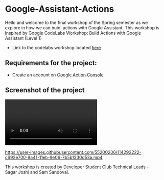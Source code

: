 # Google-Assistant-Actions

Hello and welcome to the final workshop of the Spring semester as we explore in how we can buidl actions with Google Assistant. This workshop is inspired by Google CodeLabs Workshop: Build Actions with Google Assistant (Level 1)
- Link to the codelabs workshop located [here](https://codelabs.developers.google.com/codelabs/actions-builder-1?hl=en&continue=https%3A%2F%2Fcodelabs.developers.google.com%2F#0)

## Requirements for the project:
- Create an account on [Google Action Console](https://console.actions.google.com/?pli=1)

## Screenshot of the project

![Demo](https://user-images.githubusercontent.com/55200206/114292251-ef1ae100-9a41-11eb-9e1d-5886392cf810.mp4)

https://user-images.githubusercontent.com/55200206/114292222-c692e700-9a41-11eb-9e06-7b5b1230d53a.mp4




This workshop is created by Developer Student Club Technical Leads - Sagar Joshi and Sam Sandoval.
